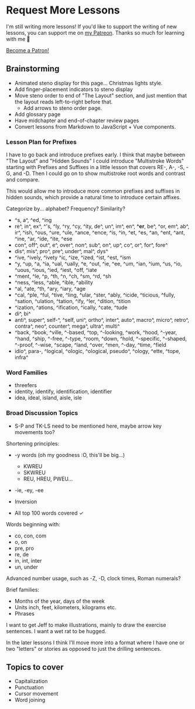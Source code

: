 # Request More Lessons

I'm still writing more lessons! If you'd like to support the writing of new lessons, you can support me on [my Patreon](https://www.patreon.com/morinted). Thanks so much for learning with me 😬

<a href="https://www.patreon.com/bePatron?u=2430515" data-patreon-widget-type="become-patron-button">Become a Patron!</a><script async src="https://c6.patreon.com/becomePatronButton.bundle.js"></script>

<Steno-Display stroke="SKPROUFBLSD" />

## Brainstorming

- Animated steno display for this page… Christmas lights style.
- Add finger-placement indicators to steno display
- Move steno order to end of "The Layout" section, and just mention that the layout reads left-to-right before that.
  - Add arrows to steno order page.
- Add glossary page
- Have midchapter and end-of-chapter review pages
- Convert lessons from Markdown to JavaScript + Vue components.

### Lesson Plan for Prefixes

I have to go back and introduce prefixes early. I think that maybe between "The Layout" and "Hidden Sounds" I could introduce "Multistroke Words" starting with Prefixes and Suffixes in a little  lesson that covers RE-, A-, -S, -G, and -D. Then I could go on to show multistroke root words and contrast and compare.

This would allow me to introduce more common prefixes and suffixes in hidden sounds, which provide a natural time to introduce certain affixes.

Categorize by... alphabet? Frequency? Similarity?

- ^s, a^, ^ed, ^ing
- re^, in^, ex^, ^'s, ^ly, ^ry, ^cy, ^ity, de^, un^, im^, en^, **^er**, be^, ^or, em^, ab^, ir^, ^ish, ^ous, ^ure, ^ule, ^ance, ^ence, ^is, ^in, ^et, ^es, ^an, ^ent, ^ant, ^ine, ^ar, ^ide, ^ite, ^ese
- con^, off^, out^, e^, over^, non^, sub^, on^, up^, co^, or^, for^, fore^
- dis^, mis^, pro^, pre^, under^, mal^, dys^
- ^ive, ^ively, ^ivety ^ic, ^ize, ^ized, ^ist, ^est, ^ism
- ^y, ^up, ^a, ^ia, ^ual, ^ually, ^e, ^out, ^ie, ^ee, ^um, ^ian, ^ium, ^us, ^io, ^uous, ^ious, ^ied, ^iest, ^off, ^iate
- ^ment, ^le, ^p, ^th, ^n, ^ch, ^sm, ^rd, ^sh
- ^ness, ^less, ^able, ^ible, ^ability
- ^al, ^ate, ^th, ^ary, ^iary, ^age
- ^cal, ^ple, ^ful, ^tive, ^ling, ^ular, ^ster, ^ably, ^icide, ^ticious, ^fully, ^sation, ^ulation, ^tation, ^ify, ^ler, ^dition, ^tition
- ^ization, ^ations, ^ification, ^ically, ^cate, ^tude
- di^, bi^
- anti^, super^, self-^, ^self, uni^, ortho^, inter^, auto^, macro^, micro^, retro^, contra^, neo^, counter^, mega^, ultra^, multi^
- ^back, ^book, ^ville, ^-based, ^top, ^-looking, ^work, ^hood, ^-year, ^hand, ^ship, ^-free, ^-type, ^room, ^down, ^hold, ^-specific, ^-shaped, ^-proof, ^-wise, ^scape, ^land, ^over, ^men, ^-day, ^time, ^field
- idio^, para-, ^logical, ^ologic, ^ological, pseudo^, ^ology, ^ette, ^tope, infra^

### Word Families

- threefers
- identity, identify, identification, identifier
- idea, ideal, island, aisle, isle

### Broad Discussion Topics

- S-P and TK-LS need to be mentioned here, maybe arrow key movements too?

Shortening principles:

- -y words \(oh my goodness :O, this'll be big...\)
  - KWREU
  - SKWREU
  - REU, HREU, PWEU...
- -ie, -ey, -ee
- Inversion

- All top 100 words covered ✓

Words beginning with:

- co, con, com
- o, on
- pre, pro
- re, de
- in, int, inter
- un, under

Advanced number usage, such as -Z, -D, clock times, Roman numerals?

Brief families:

- Months of the year, days of the week
- Units inch, feet, kilometers, kilograms etc.
- Phrases

I want to get Jeff to make illustrations, mainly to draw the exercise sentences. I want a wet rat to be hugged.

In the later lessons I think I'll move more into a format where I have one or two "letters" or stories as opposed to just the drilling sentences.

## Topics to cover

- Capitalization
- Punctuation
- Cursor movement
- Word joining
